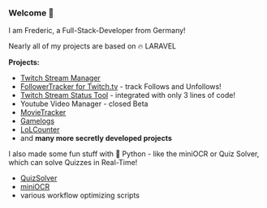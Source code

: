### Welcome 👋

I am Frederic, a Full-Stack-Developer from Germany!

Nearly all of my projects are based on 🔥 LARAVEL

**Projects:**
- [Twitch Stream Manager](https://streami.fragxz.de/)
- [FollowerTracker for Twitch.tv](https://followertracker.fragxz.de/) - track Follows and Unfollows!
- [Twitch Stream Status Tool](https://github.com/fragxz/TwitchStreamStatusCheck) - integrated with only 3 lines of code!
- Youtube Video Manager - closed Beta
- [MovieTracker](https://github.com/fragxz/MovieTracker)
- [Gamelogs](https://www.gamelogs.de)
- [LoLCounter](https://lolcounter.fragxz.de)
- and **many more secretly developed projects** 

I also made some fun stuff with 🐍 Python - like the miniOCR or Quiz Solver, which can solve Quizzes in Real-Time!
- [QuizSolver](https://github.com/fragxz/QuizSolver)
- [miniOCR](https://github.com/fragxz/miniOCR)
- various workflow optimizing scripts

